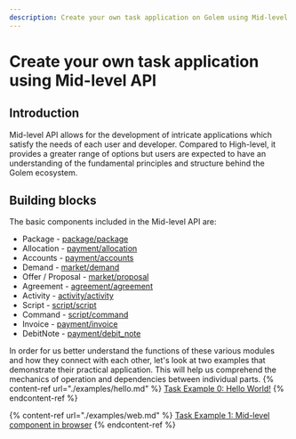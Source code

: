 ```yaml
---
description: Create your own task application on Golem using Mid-level API
---
```


# Create your own task application using Mid-level API

## Introduction

Mid-level API allows for the development of intricate applications which satisfy the needs of each user and developer. Compared to High-level, it provides a greater range of options but users are expected to have an understanding of the fundamental principles and structure behind the Golem ecosystem.

## Building blocks

The basic components included in the Mid-level API are:

 - Package - [package/package](../docs/modules/package_package.md)
 - Allocation - [payment/allocation](../docs/modules/payment_allocation.md)
 - Accounts - [payment/accounts](../docs/modules/payment_accounts.md)
 - Demand - [market/demand](../docs/modules/market_demand.md)
 - Offer / Proposal - [market/proposal](../docs/modules/market_proposal.md)
 - Agreement - [agreement/agreement](../docs/modules/agreement_agreement.md)
 - Activity - [activity/activity](../docs/modules/activity_activity.md)
 - Script - [script/script](../docs/modules/script_script.md)
 - Command - [script/command](../docs/modules/script_command.md)
 - Invoice - [payment/invoice](../docs/modules/payment_invoice.md)
 - DebitNote - [payment/debit\_note](../docs/modules/payment_debit_note.md)

In order for us better understand the functions of these various modules and how they connect with each other, let's look at two examples that demonstrate their practical application. This will help us comprehend the mechanics of operation and dependencies between individual parts.
{% content-ref url="./examples/hello.md" %}
[Task Example 0: Hello World!](./examples/hello.md)
{% endcontent-ref %}

{% content-ref url="./examples/web.md" %}
[Task Example 1: Mid-level component in browser](./examples/web.md)
{% endcontent-ref %}